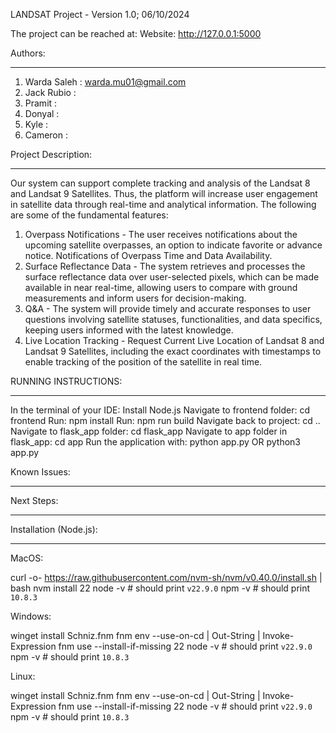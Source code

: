 LANDSAT Project - Version 1.0; 06/10/2024

The project can be reached at:
Website: http://127.0.0.1:5000

Authors:
___________

1. Warda Saleh : warda.mu01@gmail.com
2. Jack Rubio  :
3. Pramit      :
4. Donyal      :
5. Kyle        :
6. Cameron     :



Project Description:
___________________
Our system can support complete tracking and analysis of the Landsat 8 and Landsat 9 Satellites. Thus, the platform will increase user engagement 
in satellite data through real-time and analytical information. The following are some of the fundamental features:

1.	Overpass Notifications - The user receives notifications about the upcoming satellite overpasses, an option to indicate favorite or advance 
notice. Notifications of Overpass Time and Data Availability.
2.	Surface Reflectance Data - The system retrieves and processes the surface reflectance data over user-selected pixels, which can be made available in near
real-time, allowing users to compare with ground measurements and inform users for decision-making.
3.	Q&A - The system will provide timely and accurate responses to user questions involving satellite statuses, functionalities, and data specifics, keeping
users informed with the latest knowledge.
4.	Live Location Tracking - Request Current Live Location of Landsat 8 and Landsat 9 Satellites, including the exact coordinates with timestamps to enable tracking
of the position of the satellite in real time.


RUNNING INSTRUCTIONS:
____________________
In the terminal of your IDE:
Install Node.js
Navigate to frontend folder: cd frontend
Run: npm install
Run: npm run build
Navigate back to project: cd ..
Navigate to flask_app folder: cd flask_app
Navigate to app folder in flask_app: cd app
Run the application with: 
  python app.py
OR
  python3 app.py


Known Issues:
___________





Next Steps:
__________




Installation (Node.js):
______________________
MacOS:

curl -o- https://raw.githubusercontent.com/nvm-sh/nvm/v0.40.0/install.sh | bash
nvm install 22
node -v # should print `v22.9.0`
npm -v # should print `10.8.3`

Windows:

winget install Schniz.fnm
fnm env --use-on-cd | Out-String | Invoke-Expression
fnm use --install-if-missing 22
node -v # should print `v22.9.0`
npm -v # should print `10.8.3`

Linux:

winget install Schniz.fnm
fnm env --use-on-cd | Out-String | Invoke-Expression
fnm use --install-if-missing 22
node -v # should print `v22.9.0`
npm -v # should print `10.8.3`


